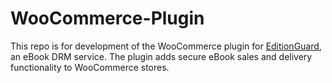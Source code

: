 WooCommerce-Plugin
==================

This repo is for development of the WooCommerce plugin for [EditionGuard](http://www.editionguard.com), an eBook DRM service. The plugin adds secure eBook sales and delivery functionality to WooCommerce stores.

